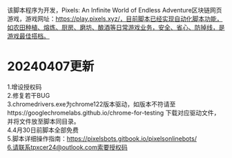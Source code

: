 该脚本程序为开发，Pixels: An Infinite World of Endless Adventure区块链网页游戏，游戏网址：https://play.pixels.xyz/，目前脚本已经实现自动化脚本功能，如农田种植、熔炼、厨房、磨坊、酿酒等日常游戏业务，安全、省心、防掉线，是游戏最佳搭档。
# 20240407更新
1.增设授权码<br>
2.修复若干BUG<br>
3.chromedrivers.exe为chrome122版本驱动，如版本不符请至https://googlechromelabs.github.io/chrome-for-testing 下载对应驱动文件，并将文件放至脚本同目录。<br>
4.4月30日前脚本全部免费<br>
5.脚本详细操作指南：https://pixelsbots.gitbook.io/pixelsonlinebots/<br>
6.请联系tpxcer24@outlook.com索要授权码<br>

